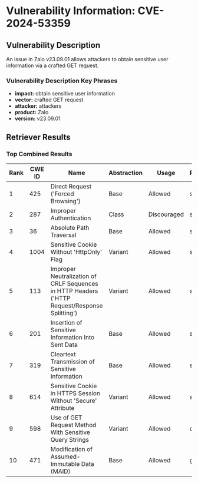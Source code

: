 # Vulnerability Information: CVE-2024-53359

## Vulnerability Description
An issue in Zalo v23.09.01 allows attackers to obtain sensitive user information via a crafted GET request.

### Vulnerability Description Key Phrases
- **impact:** obtain sensitive user information
- **vector:** crafted GET request
- **attacker:** attackers
- **product:** Zalo
- **version:** v23.09.01

## Retriever Results

### Top Combined Results

| Rank | CWE ID | Name | Abstraction | Usage  | Retrievers | Individual Scores |
|------|--------|------|-------------|-------|------------|-------------------|
| 1 | 425 | Direct Request ('Forced Browsing') | Base | Allowed | sparse | 0.032 |
| 2 | 287 | Improper Authentication | Class | Discouraged | sparse | 0.031 |
| 3 | 36 | Absolute Path Traversal | Base | Allowed | sparse | 0.030 |
| 4 | 1004 | Sensitive Cookie Without 'HttpOnly' Flag | Variant | Allowed | sparse | 0.030 |
| 5 | 113 | Improper Neutralization of CRLF Sequences in HTTP Headers ('HTTP Request/Response Splitting') | Variant | Allowed | sparse | 0.030 |
| 6 | 201 | Insertion of Sensitive Information Into Sent Data | Base | Allowed | sparse | 0.030 |
| 7 | 319 | Cleartext Transmission of Sensitive Information | Base | Allowed | sparse | 0.029 |
| 8 | 614 | Sensitive Cookie in HTTPS Session Without 'Secure' Attribute | Variant | Allowed | sparse | 0.029 |
| 9 | 598 | Use of GET Request Method With Sensitive Query Strings | Variant | Allowed | dense | 0.485 |
| 10 | 471 | Modification of Assumed-Immutable Data (MAID) | Base | Allowed | graph | 0.002 |

